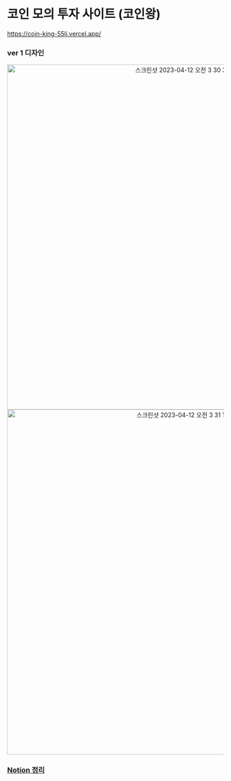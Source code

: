 # 코인 모의 투자 사이트 (코인왕)

https://coin-king-55lj.vercel.app/

### ver 1 디자인 
<div align="center">
<img width="800" alt="스크린샷 2023-04-12 오전 3 30 39" src="https://user-images.githubusercontent.com/48472989/231256522-94f9bd1c-e85a-432d-bf99-aaff8d6e53e1.png">
</div>
<div align="center">
<img width="800" alt="스크린샷 2023-04-12 오전 3 31 13" src="https://user-images.githubusercontent.com/48472989/231256651-531ed246-ce74-4c04-9ab7-a64ef4478b81.png">
</div>

### [Notion 정리](https://puzzle-musician-212.notion.site/Coin-King-2b13de3735de4a05a82e801f35d5b65b)
